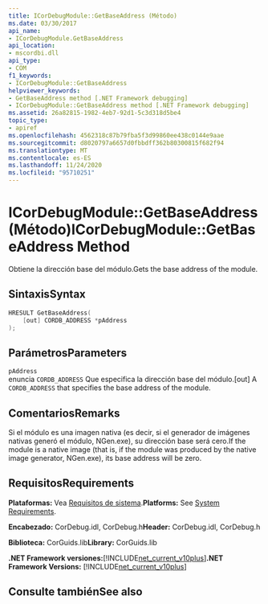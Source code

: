 ```yaml
---
title: ICorDebugModule::GetBaseAddress (Método)
ms.date: 03/30/2017
api_name:
- ICorDebugModule.GetBaseAddress
api_location:
- mscordbi.dll
api_type:
- COM
f1_keywords:
- ICorDebugModule::GetBaseAddress
helpviewer_keywords:
- GetBaseAddress method [.NET Framework debugging]
- ICorDebugModule::GetBaseAddress method [.NET Framework debugging]
ms.assetid: 26a82815-1982-4eb7-92d1-5c3d318d5be4
topic_type:
- apiref
ms.openlocfilehash: 4562318c87b79fba5f3d99860ee438c0144e9aae
ms.sourcegitcommit: d8020797a6657d0fbbdff362b80300815f682f94
ms.translationtype: MT
ms.contentlocale: es-ES
ms.lasthandoff: 11/24/2020
ms.locfileid: "95710251"
---
```

# <a name="icordebugmodulegetbaseaddress-method"></a><span data-ttu-id="3212b-102">ICorDebugModule::GetBaseAddress (Método)</span><span class="sxs-lookup"><span data-stu-id="3212b-102">ICorDebugModule::GetBaseAddress Method</span></span>

<span data-ttu-id="3212b-103">Obtiene la dirección base del módulo.</span><span class="sxs-lookup"><span data-stu-id="3212b-103">Gets the base address of the module.</span></span>  
  
## <a name="syntax"></a><span data-ttu-id="3212b-104">Sintaxis</span><span class="sxs-lookup"><span data-stu-id="3212b-104">Syntax</span></span>  
  
```cpp  
HRESULT GetBaseAddress(  
    [out] CORDB_ADDRESS *pAddress  
);  
```  
  
## <a name="parameters"></a><span data-ttu-id="3212b-105">Parámetros</span><span class="sxs-lookup"><span data-stu-id="3212b-105">Parameters</span></span>  

 `pAddress`  
 <span data-ttu-id="3212b-106">enuncia `CORDB_ADDRESS` Que especifica la dirección base del módulo.</span><span class="sxs-lookup"><span data-stu-id="3212b-106">[out] A `CORDB_ADDRESS` that specifies the base address of the module.</span></span>  
  
## <a name="remarks"></a><span data-ttu-id="3212b-107">Comentarios</span><span class="sxs-lookup"><span data-stu-id="3212b-107">Remarks</span></span>  

 <span data-ttu-id="3212b-108">Si el módulo es una imagen nativa (es decir, si el generador de imágenes nativas generó el módulo, NGen.exe), su dirección base será cero.</span><span class="sxs-lookup"><span data-stu-id="3212b-108">If the module is a native image (that is, if the module was produced by the native image generator, NGen.exe), its base address will be zero.</span></span>  
  
## <a name="requirements"></a><span data-ttu-id="3212b-109">Requisitos</span><span class="sxs-lookup"><span data-stu-id="3212b-109">Requirements</span></span>  

 <span data-ttu-id="3212b-110">**Plataformas:** Vea [Requisitos de sistema](../../get-started/system-requirements.md).</span><span class="sxs-lookup"><span data-stu-id="3212b-110">**Platforms:** See [System Requirements](../../get-started/system-requirements.md).</span></span>  
  
 <span data-ttu-id="3212b-111">**Encabezado:** CorDebug.idl, CorDebug.h</span><span class="sxs-lookup"><span data-stu-id="3212b-111">**Header:** CorDebug.idl, CorDebug.h</span></span>  
  
 <span data-ttu-id="3212b-112">**Biblioteca:** CorGuids.lib</span><span class="sxs-lookup"><span data-stu-id="3212b-112">**Library:** CorGuids.lib</span></span>  
  
 <span data-ttu-id="3212b-113">**.NET Framework versiones:**[!INCLUDE[net_current_v10plus](../../../../includes/net-current-v10plus-md.md)]</span><span class="sxs-lookup"><span data-stu-id="3212b-113">**.NET Framework Versions:** [!INCLUDE[net_current_v10plus](../../../../includes/net-current-v10plus-md.md)]</span></span>  
  
## <a name="see-also"></a><span data-ttu-id="3212b-114">Consulte también</span><span class="sxs-lookup"><span data-stu-id="3212b-114">See also</span></span>
